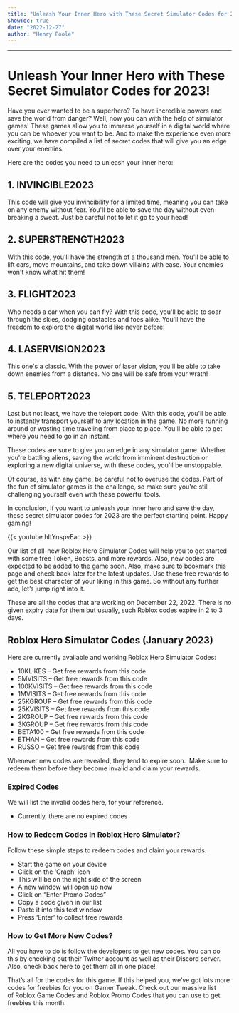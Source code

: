```yaml
---
title: "Unleash Your Inner Hero with These Secret Simulator Codes for 2023!"
ShowToc: true 
date: "2022-12-27"
author: "Henry Poole"
---
```

*****
# Unleash Your Inner Hero with These Secret Simulator Codes for 2023!

Have you ever wanted to be a superhero? To have incredible powers and save the world from danger? Well, now you can with the help of simulator games! These games allow you to immerse yourself in a digital world where you can be whoever you want to be. And to make the experience even more exciting, we have compiled a list of secret codes that will give you an edge over your enemies.

Here are the codes you need to unleash your inner hero:

## 1. INVINCIBLE2023

This code will give you invincibility for a limited time, meaning you can take on any enemy without fear. You'll be able to save the day without even breaking a sweat. Just be careful not to let it go to your head!

## 2. SUPERSTRENGTH2023

With this code, you'll have the strength of a thousand men. You'll be able to lift cars, move mountains, and take down villains with ease. Your enemies won't know what hit them!

## 3. FLIGHT2023

Who needs a car when you can fly? With this code, you'll be able to soar through the skies, dodging obstacles and foes alike. You'll have the freedom to explore the digital world like never before!

## 4. LASERVISION2023

This one's a classic. With the power of laser vision, you'll be able to take down enemies from a distance. No one will be safe from your wrath!

## 5. TELEPORT2023

Last but not least, we have the teleport code. With this code, you'll be able to instantly transport yourself to any location in the game. No more running around or wasting time traveling from place to place. You'll be able to get where you need to go in an instant.

These codes are sure to give you an edge in any simulator game. Whether you're battling aliens, saving the world from imminent destruction or exploring a new digital universe, with these codes, you'll be unstoppable.

Of course, as with any game, be careful not to overuse the codes. Part of the fun of simulator games is the challenge, so make sure you're still challenging yourself even with these powerful tools.

In conclusion, if you want to unleash your inner hero and save the day, these secret simulator codes for 2023 are the perfect starting point. Happy gaming!

{{< youtube hItYnspvEac >}} 



Our list of all-new Roblox Hero Simulator Codes will help you to get started with some free Token, Boosts, and more rewards. Also, new codes are expected to be added to the game soon. Also, make sure to bookmark this page and check back later for the latest updates. Use these free rewards to get the best character of your liking in this game. So without any further ado, let’s jump right into it.
 
These are all the codes that are working on December 22, 2022. There is no given expiry date for them but usually, such Roblox codes expire in 2 to 3 days.
 
## Roblox Hero Simulator Codes (January 2023)
 
Here are currently available and working Roblox Hero Simulator Codes:
 
- 10KLIKES – Get free rewards from this code
 - 5MVISITS – Get free rewards from this code
 - 100KVISITS – Get free rewards from this code
 - 1MVISITS – Get free rewards from this code
 - 25KGROUP – Get free rewards from this code
 - 25KVISITS – Get free rewards from this code
 - 2KGROUP – Get free rewards from this code
 - 3KGROUP – Get free rewards from this code
 - BETA100 – Get free rewards from this code
 - ETHAN – Get free rewards from this code
 - RUSSO – Get free rewards from this code

 
Whenever new codes are revealed, they tend to expire soon.  Make sure to redeem them before they become invalid and claim your rewards.
 
### Expired Codes
 
We will list the invalid codes here, for your reference.
 
- Currently, there are no expired codes

 
### How to Redeem Codes in Roblox Hero Simulator?
 

 
Follow these simple steps to redeem codes and claim your rewards.
 
- Start the game on your device
 - Click on the ‘Graph’ icon
 - This will be on the right side of the screen
 - A new window will open up now
 - Click on “Enter Promo Codes”
 - Copy a code given in our list
 - Paste it into this text window
 - Press ‘Enter’ to collect free rewards

 
### How to Get More New Codes?
 
All you have to do is follow the developers to get new codes. You can do this by checking out their Twitter account as well as their Discord server. Also, check back here to get them all in one place!
 
That’s all for the codes for this game. If this helped you, we’ve got lots more codes for freebies for you on Gamer Tweak. Check out our massive list of Roblox Game Codes and Roblox Promo Codes that you can use to get freebies this month.




